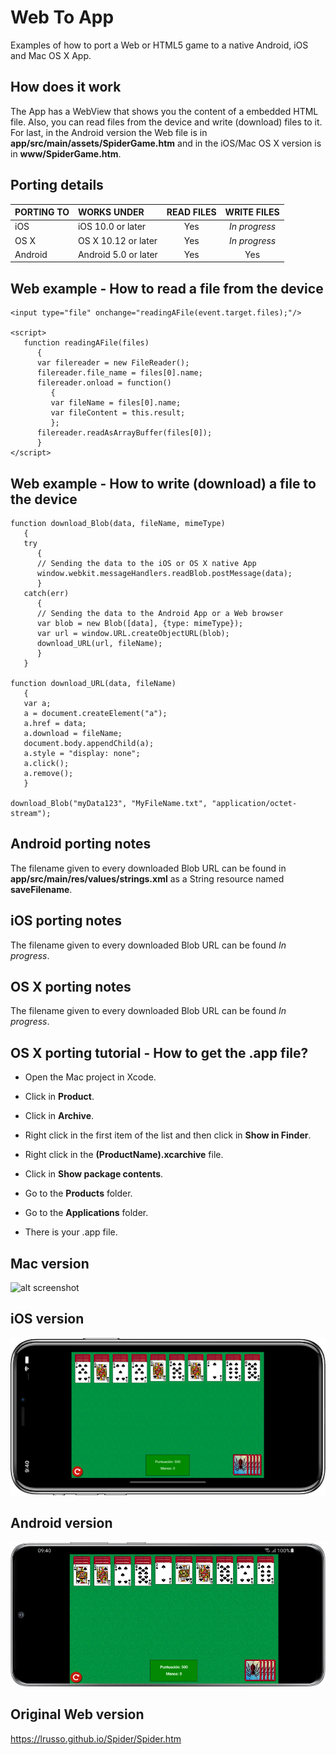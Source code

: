 # Web To App

Examples of how to port a Web or HTML5 game to a native Android, iOS and Mac OS X App.

## How does it work

The App has a WebView that shows you the content of a embedded HTML file. Also, you can read files from the device and write (download) files to it. For last, in the Android version the Web file is in **app/src/main/assets/SpiderGame.htm** and in the iOS/Mac OS X version is in **www/SpiderGame.htm**.

## Porting details

| PORTING TO  | WORKS UNDER | READ FILES | WRITE FILES
| :------------ |:--------------- |:---------------: |:---------------:|
| iOS | iOS 10.0 or later | Yes | *In progress*
| OS X | OS X 10.12 or later | Yes | *In progress*
| Android | Android 5.0 or later | Yes | Yes

## Web example - How to read a file from the device

```
<input type="file" onchange="readingAFile(event.target.files);"/>

<script>
   function readingAFile(files)
      {
      var filereader = new FileReader();
      filereader.file_name = files[0].name;
      filereader.onload = function()
         {
         var fileName = files[0].name;
         var fileContent = this.result;
         };
      filereader.readAsArrayBuffer(files[0]);
      }
</script>
```

## Web example - How to write (download) a file to the device

```
function download_Blob(data, fileName, mimeType)
   {
   try
      {
      // Sending the data to the iOS or OS X native App
      window.webkit.messageHandlers.readBlob.postMessage(data);
      }
   catch(err)
      {
      // Sending the data to the Android App or a Web browser
      var blob = new Blob([data], {type: mimeType});
      var url = window.URL.createObjectURL(blob);
      download_URL(url, fileName);
      }
   }

function download_URL(data, fileName)
   {
   var a;
   a = document.createElement("a");
   a.href = data;
   a.download = fileName;
   document.body.appendChild(a);
   a.style = "display: none";
   a.click();
   a.remove();
   }

download_Blob("myData123", "MyFileName.txt", "application/octet-stream");
```

## Android porting notes

The filename given to every downloaded Blob URL can be found in **app/src/main/res/values/strings.xml** as a String resource named **saveFilename**.

## iOS porting notes

The filename given to every downloaded Blob URL can be found *In progress*.

## OS X porting notes

The filename given to every downloaded Blob URL can be found *In progress*.

## OS X porting tutorial - How to get the .app file?

* Open the Mac project in Xcode.

* Click in **Product**.

* Click in **Archive**.

* Right click in the first item of the list and then click in **Show in Finder**.

* Right click in the **(ProductName).xcarchive** file.

* Click in **Show package contents**.

* Go to the **Products** folder.

* Go to the **Applications** folder.

* There is your .app file.

## Mac version

![alt screenshot](https://raw.githubusercontent.com/lrusso/WebToApp/master/Screenshot1.png)

## iOS version

![alt screenshot](https://raw.githubusercontent.com/lrusso/WebToApp/master/Screenshot2.png)

## Android version

![alt screenshot](https://raw.githubusercontent.com/lrusso/WebToApp/master/Screenshot3.png)

## Original Web version

https://lrusso.github.io/Spider/Spider.htm
